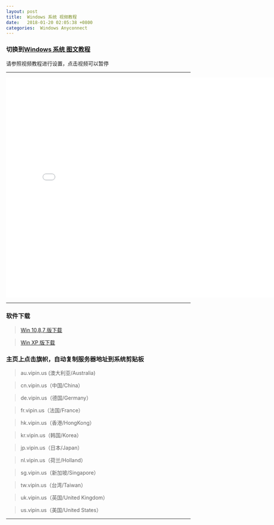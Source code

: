 ```yaml
---
layout: post
title:  Windows 系统 视频教程
date:   2018-01-20 02:05:38 +0800
categories:  Windows Anyconnect
---
```


### 切换到[Windows 系统 **图文教程**](/2018/01/windows_txt/ "Windows")

请参照视频教程进行设置，点击视频可以暂停

****
<iframe width="800" height="600" src="/files/Windows.mp4" frameborder="0" allow="autoplay; encrypted-media" allowfullscreen></iframe>

****
### 软件下载

>[Win 10,8,7 版下载](http://blog.vpnpro.me/files/win10.msi)

>[Win XP 版下载](http://blog.vpnpro.me/files/winxp.zip)

### 主页上点击旗帜，自动复制服务器地址到系统剪贴板

>au.vipin.us (澳大利亚/Australia)

>cn.vipin.us（中国/China）

>de.vipin.us（德国/Germany）

>fr.vipin.us（法国/France）

>hk.vipin.us（香港/HongKong）

>kr.vipin.us（韩国/Korea）

>jp.vipin.us（日本/Japan）

>nl.vipin.us（荷兰/Holland）

>sg.vipin.us（新加坡/Singapore）

>tw.vipin.us（台湾/Taiwan）

>uk.vipin.us（英国/United Kingdom）

>us.vipin.us（美国/United States）

****